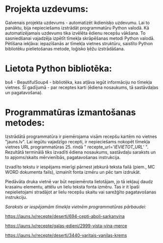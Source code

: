 # Projekta uzdevums:

Galvenais projekta uzdevums - automatizēt ikdienisķo uzdevumu. Lai to panāktu, bija nepieciešams izstrādāt programmatūru Python valodā.
Kā automatizējamais uzdevums tika izvēlēta ēdienu recepšu vākšana. To sasniedšanai vajadzēja izpētīt tīmekļa skrāpēšanas metodi Python valodā. 
Pētīšana iekļāva: iepazīšanās ar tīmekļa vietnes struktūru, saistīto Python bibliotēku pielietošanas metode, loģisko ķēžu izstrādāšana.

# Lietota Python bibliotēka:

bs4 - BeautifulSoup4 - bibliotēka, kas atļāva iegūt informāciju no tīmekļa vietnes. Šī gadījumā - par receptes karti (ēdiena nosaukums, tā sastāvdaļas un pagatavošana).

# Programmatūras izmantošanas metodes:

Izstrādātā programmatūra ir piemērojama visām recepšu kartēm no vietnes "jauns.lv". 
Lai iegūtu vajadzīgo recepti, ir nepieciešams nokopēt tīmekļa vietnes URL programmatūras 25. rindā " recepte_url='*IEVIETOT_URL*' ". 
Rezultātā terminālā tiks izvadīti ēdiena nosaukums, sastāvdaļu saraksts un to apjoms/skaits mērvienībās, pagatavošanas instrukcija.

Izvadīto tekstu ir iespējams mierīgi pārnest jebkurā teksta failā (piem., MC WORD dokumenta fails), izmainīt fonta izmēru un pēc tam izdrukāt.

Piedāvāta druka vietnē var būt nepiemērota lietotājam, jo tā iekļauj daudz krasainu elementu, attēlu un lielu teksta fonta izmēru. 
Tas ir it īpaši nepielietojami stradājot ar lielu recepšu skaitu vai sarežģīto pagatavošanas instrukciju.


*Saraksts ar iespējamām tīmekļa vietnēm programmatūras pārbaudei:*

https://jauns.lv/recepte/deserti/694-cepti-aboli-sarkanvina

https://jauns.lv/recepte/galas-edieni/2999-vista-vina-merce

https://jauns.lv/recepte/deserti/3440-varitais-vanilas-krems

